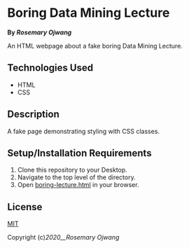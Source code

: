 # Boring Data Mining Lecture

**By _Rosemary Ojwang_**

An HTML webpage about a fake boring Data Mining Lecture.

## Technologies Used

* HTML
* CSS

## Description

A fake page demonstrating styling with CSS classes. 

## Setup/Installation Requirements
1. Clone this repository to your Desktop.
2. Navigate to the top level of the directory.
3. Open [boring-lecture.html](boring-lecture.html) in your browser.

## License

[MIT](https://opensource.org/licenses/MIT)

Copyright (c)_2020__Rosemary Ojwang_
